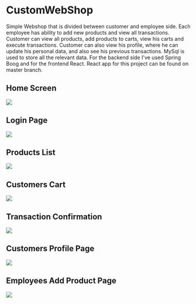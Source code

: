 # CustomWebShop

Simple Webshop that is divided between customer and employee side. Each employee has ability to add new products and view all transactions. Customer can view all products, add products to carts, view his carts and execute transactions. Customer can also view his profile, where he can update his personal data, and also see his previous transactions. MySql is used to store all the relevant data. For the backend side I've used Spring Boog and for the frontend React. React app for this project can be found on master branch.

<h2>Home Screen</h2>
<img src="https://user-images.githubusercontent.com/70106587/220584404-fb5910ef-bd91-42d7-a64e-d1d6b4c8ddbb.png"/>

<h2>Login Page</h2>
<img src="https://user-images.githubusercontent.com/70106587/220584449-f96e760c-7207-4e34-b524-fa9eda5028f0.png"/>

<h2>Products List</h2>
<img src="https://user-images.githubusercontent.com/70106587/220584452-88f90032-62a6-4056-9fd1-f93f54335bf4.png"/>

<h2>Customers Cart</h2>
<img src="https://user-images.githubusercontent.com/70106587/220584442-5c9eb8ee-9ea4-4529-a314-6cde54f1a11b.png"/>

<h2>Transaction Confirmation</h2>
<img src="https://user-images.githubusercontent.com/70106587/220584446-3d3f10be-2ee5-4462-a087-fecc9ddb45d8.png"/>

<h2>Customers Profile Page</h2>
<img src="https://user-images.githubusercontent.com/70106587/220584447-9eb64390-be4a-48bf-b6fd-eab0cc47a883.png"/>

<h2>Employees Add Product Page</h2>
<img src="https://user-images.githubusercontent.com/70106587/220584448-e3a0c491-b400-4a81-95e9-5b8e7b5badd3.png"/>


